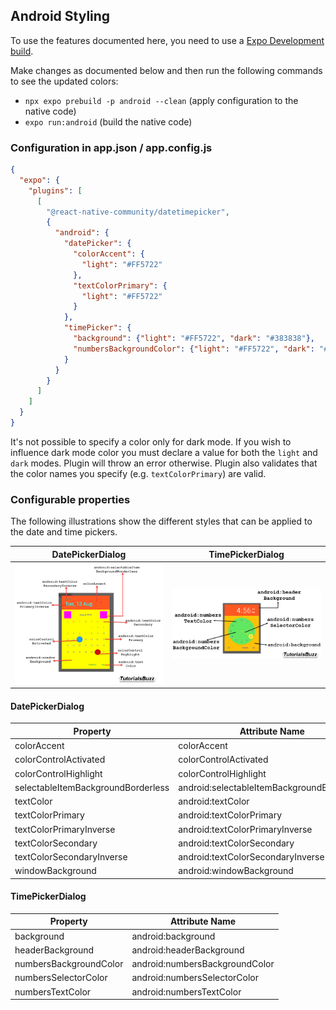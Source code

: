 ## Android Styling

To use the features documented here, you need to use a [Expo Development build](https://docs.expo.dev/develop/development-builds/introduction/).

Make changes as documented below and then run the following commands to see the updated colors:

- `npx expo prebuild -p android --clean` (apply configuration to the native code)
- `expo run:android` (build the native code)

### Configuration in app.json / app.config.js

```json
{
  "expo": {
    "plugins": [
      [
        "@react-native-community/datetimepicker",
        {
          "android": {
            "datePicker": {
              "colorAccent": {
                "light": "#FF5722"
              },
              "textColorPrimary": {
                "light": "#FF5722"
              }
            },
            "timePicker": {
              "background": {"light": "#FF5722", "dark": "#383838"},
              "numbersBackgroundColor": {"light": "#FF5722", "dark": "#383838"}
            }
          }
        }
      ]
    ]
  }
}
```

It's not possible to specify a color only for dark mode. If you wish to influence dark mode color you must declare a value for both the `light` and `dark` modes. Plugin will throw an error otherwise. Plugin also validates that the color names you specify (e.g. `textColorPrimary`) are valid.

### Configurable properties

The following illustrations show the different styles that can be applied to the date and time pickers.

| DatePickerDialog                                                           | TimePickerDialog                                             |
| -------------------------------------------------------------------------- | ------------------------------------------------------------ |
| ![Date picker dialog breakdown](./images/date_picker_dialog_breakdown.png) | ![Time picker breakdown](./images/time_picker_breakdown.png) |

#### DatePickerDialog

| Property                           | Attribute Name                             |
| ---------------------------------- | ------------------------------------------ |
| colorAccent                        | colorAccent                                |
| colorControlActivated              | colorControlActivated                      |
| colorControlHighlight              | colorControlHighlight                      |
| selectableItemBackgroundBorderless | android:selectableItemBackgroundBorderless |
| textColor                          | android:textColor                          |
| textColorPrimary                   | android:textColorPrimary                   |
| textColorPrimaryInverse            | android:textColorPrimaryInverse            |
| textColorSecondary                 | android:textColorSecondary                 |
| textColorSecondaryInverse          | android:textColorSecondaryInverse          |
| windowBackground                   | android:windowBackground                   |

#### TimePickerDialog

| Property               | Attribute Name                 |
| ---------------------- | ------------------------------ |
| background             | android:background             |
| headerBackground       | android:headerBackground       |
| numbersBackgroundColor | android:numbersBackgroundColor |
| numbersSelectorColor   | android:numbersSelectorColor   |
| numbersTextColor       | android:numbersTextColor       |
